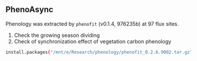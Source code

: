 
<!-- README.md is generated from README.Rmd. Please edit that file -->

## PhenoAsync

Phenology was extracted by `phenofit` (v0.1.4, 976235b) at 97 flux sites.

1.  Check the growing season dividing
2.  Check of synchronization effect of vegetation carbon phenology

```bash
install.packages("/mnt/e/Research/phenology/phenofit_0.2.6.9002.tar.gz", repos = NULL, type = "source")
```
